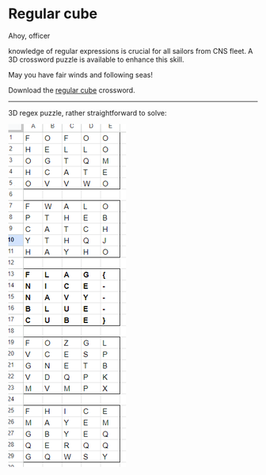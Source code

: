 # Regular cube

Ahoy, officer

knowledge of regular expressions is crucial for all sailors from CNS fleet. A 3D crossword puzzle is available to enhance this skill.

May you have fair winds and following seas!

Download the [regular cube](regular_cube.pdf) crossword.

--- 

3D regex puzzle, rather straightforward to solve:

![](cube-solved.png)
